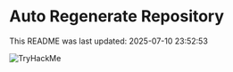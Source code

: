 # Auto Regenerate Repository

This README was last updated: 2025-07-10 23:52:53

 ![TryHackMe](https://tryhackme.com/badge/533634)